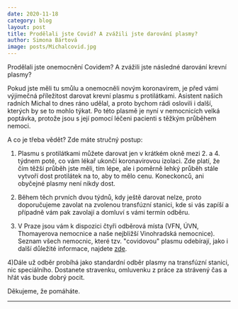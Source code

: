 ```yaml
---
date: 2020-11-18
category: blog
layout: post
title: Prodělali jste Covid? A zvážili jste darování plasmy?
author: Simona Bártová
image: posts/Michalcovid.jpg
---
```


Prodělali jste onemocnění Covidem? A zvážili jste následné  darování krevní plasmy?

Pokud jste měli tu smůlu a onemocněli novým koronavirem, je před vámi výjimečná příležitost darovat krevní plasmu s protilátkami. Asistent našich radních Michal to dnes ráno udělal, a proto bychom rádi oslovili i další, kterých by se to mohlo týkat. Po této plasmě je nyní v nemocnicích velká poptávka, protože jsou s její pomocí léčeni pacienti s těžkým průběhem nemoci.

A co je třeba vědět? Zde máte stručný postup:

1) Plasmu s protilátkami můžete darovat jen v krátkém okně mezi 2. a 4. týdnem poté, co vám lékař ukončí koronavirovou  izolaci. Zde platí, že čím těžší průběh jste měli, tím lépe, ale i poměrně lehký průběh stále vytvoří dost protilátek na to, aby to mělo cenu. Koneckonců, ani obyčejné plasmy není nikdy dost.

2) Během těch prvních dvou týdnů, kdy ještě darovat nelze, proto doporučujeme zavolat na zvolenou transfúzní stanici, kde si vás zapíší a případně vám pak zavolají a domluví s vámi termín odběru.

3) V Praze jsou vám k dispozici čtyři odběrová místa (VFN, ÚVN, Thomayerova nemocnice a naše nejbližší Vinohradská nemocnice). Seznam všech nemocnic, které tzv. "covidovou" plasmu odebírají, jako i další důležité informace, najdete [zde](https://koronavirus.mzcr.cz/hledame-darce-anti-covidove-rekonvalescentni-plazmy-pro-moznou-lecbu-pacientu-s-covid-19/).

4)Dále už odběr probíhá jako standardní odběr plasmy na transfúzní stanici, nic speciálního. Dostanete stravenku, omluvenku z práce za strávený čas a hřát vás bude dobrý pocit.

Děkujeme, že pomáháte.

- - -
